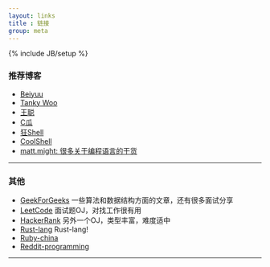 ```yaml
---
layout: links
title : 链接
group: meta
---
```

{% include JB/setup %}

### 推荐博客

 * [Beiyuu](http://beiyuu.com)
 * [Tanky Woo](http://www.wutianqi.com/)
 * [王聪](http://wangcong.org/blog)
 * [C瓜](http://www.cguage.com)
 * [狂Shell](http://www.crazyshell.org/blog/)
 * [CoolShell](http://www.coolshell.cn/)
 * [matt.might: 很多关于编程语言的干货](http://matt.might.net/articles/)

-------------------------------

### 其他

 * [GeekForGeeks](http://www.geeksforgeeks.org/)  一些算法和数据结构方面的文章，还有很多面试分享
 * [LeetCode](http://www.leetcode.com/) 面试题OJ，对找工作很有用
 * [HackerRank](http://www.hackerrank.com) 另外一个OJ，类型丰富，难度适中
 * [Rust-lang](http://rust-lang.org) Rust-lang!
 * [Ruby-china](http://www.ruby-china.org)
 * [Reddit-programming](http://www.reddit.com/r/programming)


--------------------------------
